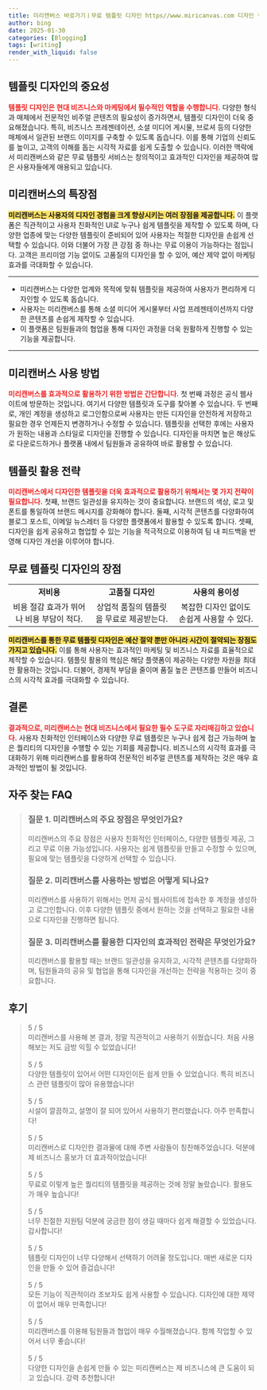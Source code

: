 ```yaml
---
title: 미리캔버스 바로가기ㅣ무료 템플릿 디자인 https//www.miricanvas.com 디자인 혁신
author: bing
date: 2025-01-30
categories: [Blogging]
tags: [writing]
render_with_liquid: false
---
```



<h2 id='템플릿 디자인의 중요성'>템플릿 디자인의 중요성</h2>

<p><b><span style="color: #ee2323;">템플릿 디자인은 현대 비즈니스와 마케팅에서 필수적인 역할을 수행합니다.</span></b> 다양한 형식과 매체에서 전문적인 비주얼 콘텐츠의 필요성이 증가하면서, 템플릿 디자인이 더욱 중요해졌습니다. 특히, 비즈니스 프레젠테이션, 소셜 미디어 게시물, 브로셔 등의 다양한 매체에서 일관된 브랜드 이미지를 구축할 수 있도록 돕습니다. 이를 통해 기업의 신뢰도를 높이고, 고객의 이해를 돕는 시각적 자료를 쉽게 도출할 수 있습니다. 이러한 맥락에서 미리캔버스와 같은 무료 템플릿 서비스는 창의적이고 효과적인 디자인을 제공하여 많은 사용자들에게 애용되고 있습니다.</p>

<h2 id='미리캔버스의 특장점'>미리캔버스의 특장점</h2>

<p><b><span style="background-color: #ffe066;">미리캔버스는 사용자의 디자인 경험을 크게 향상시키는 여러 장점을 제공합니다.</span></b> 이 플랫폼은 직관적이고 사용자 친화적인 UI로 누구나 쉽게 템플릿을 제작할 수 있도록 하며, 다양한 업종에 맞는 다양한 템플릿이 준비되어 있어 사용자는 적절한 디자인을 손쉽게 선택할 수 있습니다. 이와 더불어 가장 큰 강점 중 하나는 무료 이용이 가능하다는 점입니다. 고객은 프리미엄 기능 없이도 고품질의 디자인을 할 수 있어, 예산 제약 없이 마케팅 효과를 극대화할 수 있습니다.</p>

<hr />

<ul>
    <li>미리캔버스는 다양한 업계와 목적에 맞춰 템플릿을 제공하여 사용자가 편리하게 디자인할 수 있도록 돕습니다.</li>
    <li>사용자는 미리캔버스를 통해 소셜 미디어 게시물부터 사업 프레젠테이션까지 다양한 콘텐츠를 손쉽게 제작할 수 있습니다.</li>
    <li>이 플랫폼은 팀원들과의 협업을 통해 디자인 과정을 더욱 원활하게 진행할 수 있는 기능을 제공합니다.</li>
</ul>

<hr />

<h2 id='미리캔버스 사용 방법'>미리캔버스 사용 방법</h2>

<p><b><span style="color: #ee2323;">미리캔버스를 효과적으로 활용하기 위한 방법은 간단합니다.</span></b> 첫 번째 과정은 공식 웹사이트에 방문하는 것입니다. 여기서 다양한 템플릿과 도구를 찾아볼 수 있습니다. 두 번째로, 개인 계정을 생성하고 로그인함으로써 사용자는 만든 디자인을 안전하게 저장하고 필요한 경우 언제든지 변경하거나 수정할 수 있습니다. 템플릿을 선택한 후에는 사용자가 원하는 내용과 스타일로 디자인을 진행할 수 있습니다. 디자인을 마치면 높은 해상도로 다운로드하거나 플랫폼 내에서 팀원들과 공유하여 바로 활용할 수 있습니다.</p>

<h2 id='템플릿 활용 전략'>템플릿 활용 전략</h2>

<p><b><span style="color: #ee2323;">미리캔버스에서 디자인한 템플릿을 더욱 효과적으로 활용하기 위해서는 몇 가지 전략이 필요합니다.</span></b> 첫째, 브랜드 일관성을 유지하는 것이 중요합니다. 브랜드의 색상, 로고 및 폰트를 통일하여 브랜드 메시지를 강화해야 합니다. 둘째, 시각적 콘텐츠를 다양화하여 블로그 포스트, 이메일 뉴스레터 등 다양한 플랫폼에서 활용할 수 있도록 합니다. 셋째, 디자인을 쉽게 공유하고 협업할 수 있는 기능을 적극적으로 이용하여 팀 내 피드백을 반영해 디자인 개선을 이루어야 합니다.</p>

<h2 id='무료 템플릿 디자인의 장점'>무료 템플릿 디자인의 장점</h2>

<table>
    <tr>
        <td style="text-align: center; height: 17px;"><b>저비용</b></td>
        <td style="text-align: center; height: 17px;"><b>고품질 디자인</b></td>
        <td style="text-align: center; height: 17px;"><b>사용의 용이성</b></td>
    </tr>
    <tr>
        <td style="text-align: center; height: 17px;">비용 절감 효과가 뛰어나 비용 부담이 적다.</td>
        <td style="text-align: center; height: 17px;">상업적 품질의 템플릿을 무료로 제공받는다.</td>
        <td style="text-align: center; height: 17px;">복잡한 디자인 없이도 손쉽게 사용할 수 있다.</td>
    </tr>
</table>

<p><b><span style="background-color: #ffe066;">미리캔버스를 통한 무료 템플릿 디자인은 예산 절약 뿐만 아니라 시간이 절약되는 장점도 가지고 있습니다.</span></b> 이를 통해 사용자는 효과적인 마케팅 및 비즈니스 자료를 효율적으로 제작할 수 있습니다. 템플릿 활용의 핵심은 해당 플랫폼이 제공하는 다양한 자원을 최대한 활용하는 것입니다. 더불어, 경제적 부담을 줄이며 품질 높은 콘텐츠를 만들어 비즈니스의 시각적 효과를 극대화할 수 있습니다.</p>

<h2 id='결론'>결론</h2>

<p><b><span style="color: #ee2323;">결과적으로, 미리캔버스는 현대 비즈니스에서 필요한 필수 도구로 자리매김하고 있습니다.</span></b> 사용자 친화적인 인터페이스와 다양한 무료 템플릿은 누구나 쉽게 접근 가능하며 높은 퀄리티의 디자인을 수행할 수 있는 기회를 제공합니다. 비즈니스의 시각적 효과를 극대화하기 위해 미리캔버스를 활용하여 전문적인 비주얼 콘텐츠를 제작하는 것은 매우 효과적인 방법이 될 것입니다.</p>


<h2 id='자주_찾는_FAQ'>자주 찾는 FAQ</h2>
<div itemscope="" itemtype="https://schema.org/FAQPage"> 
<blockquote> 
<div itemscope="" itemprop="mainEntity" itemtype="https://schema.org/Question"> 
<h3 itemprop="name">질문 1. 미리캔버스의 주요 장점은 무엇인가요?</h3> 
<div itemscope="" itemprop="acceptedAnswer" itemtype="https://schema.org/Answer"> 
<span itemprop="text"> 
<p>미리캔버스의 주요 장점은 사용자 친화적인 인터페이스, 다양한 템플릿 제공, 그리고 무료 이용 가능성입니다. 사용자는 쉽게 템플릿을 만들고 수정할 수 있으며, 필요에 맞는 템플릿을 다양하게 선택할 수 있습니다.</p> 
</span> 
</div> 
</div> 
<div itemscope="" itemprop="mainEntity" itemtype="https://schema.org/Question"> 
<h3 itemprop="name">질문 2. 미리캔버스를 사용하는 방법은 어떻게 되나요?</h3> 
<div itemscope="" itemprop="acceptedAnswer" itemtype="https://schema.org/Answer"> 
<span itemprop="text"> 
<p>미리캔버스를 사용하기 위해서는 먼저 공식 웹사이트에 접속한 후 계정을 생성하고 로그인합니다. 이후 다양한 템플릿 중에서 원하는 것을 선택하고 필요한 내용으로 디자인을 진행하면 됩니다.</p> 
</span> 
</div> 
</div> 
<div itemscope="" itemprop="mainEntity" itemtype="https://schema.org/Question"> 
<h3 itemprop="name">질문 3. 미리캔버스를 활용한 디자인의 효과적인 전략은 무엇인가요?</h3> 
<div itemscope="" itemprop="acceptedAnswer" itemtype="https://schema.org/Answer"> 
<span itemprop="text"> 
<p>미리캔버스를 활용할 때는 브랜드 일관성을 유지하고, 시각적 콘텐츠를 다양화하며, 팀원들과의 공유 및 협업을 통해 디자인을 개선하는 전략을 적용하는 것이 중요합니다.</p> 
</span> 
</div> 
</div> 
</blockquote> 
</div>
<h2 id='후기'>후기</h2>
<div itemscope itemtype="https://schema.org/Product">
  <blockquote>
  <div itemprop="review" itemscope itemtype="https://schema.org/Review">
      <div itemprop="reviewRating" itemscope itemtype="https://schema.org/Rating"> <span itemprop="ratingValue">5</span> / <span itemprop="bestRating">5</span> </div>
      <span itemprop="reviewBody">미리캔버스를 사용해 본 결과, 정말 직관적이고 사용하기 쉬웠습니다. 처음 사용해보는 저도 금방 익힐 수 있었습니다!</span>
  </div>
  <br>
  <div itemprop="review" itemscope itemtype="https://schema.org/Review">
      <div itemprop="reviewRating" itemscope itemtype="https://schema.org/Rating"> <span itemprop="ratingValue">5</span> / <span itemprop="bestRating">5</span> </div>
      <span itemprop="reviewBody">다양한 템플릿이 있어서 어떤 디자인이든 쉽게 만들 수 있었습니다. 특히 비즈니스 관련 템플릿이 많아 유용했습니다!</span>
  </div>
  <br>
  <div itemprop="review" itemscope itemtype="https://schema.org/Review">
      <div itemprop="reviewRating" itemscope itemtype="https://schema.org/Rating"> <span itemprop="ratingValue">5</span> / <span itemprop="bestRating">5</span> </div>
      <span itemprop="reviewBody">시설이 깔끔하고, 설명이 잘 되어 있어서 사용하기 편리했습니다. 아주 만족합니다!</span>
  </div>
  <br>
  <div itemprop="review" itemscope itemtype="https://schema.org/Review">
      <div itemprop="reviewRating" itemscope itemtype="https://schema.org/Rating"> <span itemprop="ratingValue">5</span> / <span itemprop="bestRating">5</span> </div>
      <span itemprop="reviewBody">미리캔버스로 디자인한 결과물에 대해 주변 사람들이 칭찬해주었습니다. 덕분에 제 비즈니스 홍보가 더 효과적이었습니다!</span>
  </div>
  <br>
  <div itemprop="review" itemscope itemtype="https://schema.org/Review">
      <div itemprop="reviewRating" itemscope itemtype="https://schema.org/Rating"> <span itemprop="ratingValue">5</span> / <span itemprop="bestRating">5</span> </div>
      <span itemprop="reviewBody">무료로 이렇게 높은 퀄리티의 템플릿을 제공하는 것에 정말 놀랐습니다. 활용도가 매우 높습니다!</span>
  </div>
  <br>
  <div itemprop="review" itemscope itemtype="https://schema.org/Review">
      <div itemprop="reviewRating" itemscope itemtype="https://schema.org/Rating"> <span itemprop="ratingValue">5</span> / <span itemprop="bestRating">5</span> </div>
      <span itemprop="reviewBody">너무 친절한 지원팀 덕분에 궁금한 점이 생길 때마다 쉽게 해결할 수 있었습니다. 감사합니다!</span>
  </div>
  <br>
  <div itemprop="review" itemscope itemtype="https://schema.org/Review">
      <div itemprop="reviewRating" itemscope itemtype="https://schema.org/Rating"> <span itemprop="ratingValue">5</span> / <span itemprop="bestRating">5</span> </div>
      <span itemprop="reviewBody">템플릿 디자인이 너무 다양해서 선택하기 어려울 정도입니다. 매번 새로운 디자인을 만들 수 있어 즐겁습니다!</span>
  </div>
  <br>
  <div itemprop="review" itemscope itemtype="https://schema.org/Review">
      <div itemprop="reviewRating" itemscope itemtype="https://schema.org/Rating"> <span itemprop="ratingValue">5</span> / <span itemprop="bestRating">5</span> </div>
      <span itemprop="reviewBody">모든 기능이 직관적이라 초보자도 쉽게 사용할 수 있습니다. 디자인에 대한 제약이 없어서 매우 만족합니다!</span>
  </div>
  <br>
  <div itemprop="review" itemscope itemtype="https://schema.org/Review">
      <div itemprop="reviewRating" itemscope itemtype="https://schema.org/Rating"> <span itemprop="ratingValue">5</span> / <span itemprop="bestRating">5</span> </div>
      <span itemprop="reviewBody">미리캔버스를 이용해 팀원들과 협업이 매우 수월해졌습니다. 함께 작업할 수 있어서 너무 좋습니다!</span>
  </div>
  <br>
  <div itemprop="review" itemscope itemtype="https://schema.org/Review">
      <div itemprop="reviewRating" itemscope itemtype="https://schema.org/Rating"> <span itemprop="ratingValue">5</span> / <span itemprop="bestRating">5</span> </div>
      <span itemprop="reviewBody">다양한 디자인을 손쉽게 만들 수 있는 미리캔버스는 제 비즈니스에 큰 도움이 되고 있습니다. 강력 추천합니다!</span>
  </div>
  </blockquote>
</div>
